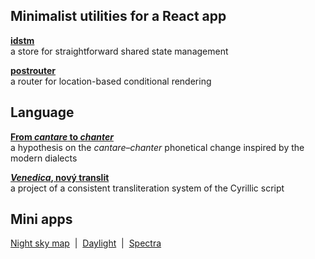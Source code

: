 ## Minimalist utilities for a React app

**[idstm](https://github.com/axtk/idstm)**<br>
a store for straightforward shared state management

**[postrouter](https://github.com/axtk/postrouter)**<br>
a router for location-based conditional rendering

## Language

**[From *cantare* to *chanter*](https://github.com/axtk/w/blob/main/palatalization.md)**<br>
a hypothesis on the *cantare*&ndash;*chanter* phonetical change inspired by the modern dialects

**[*Venedica*, nový translit](https://github.com/axtk/w/blob/main/translit.md)**<br>
a project of a consistent transliteration system of the Cyrillic script

## Mini apps

[Night sky map](https://axtk.ru/apps/night)&nbsp; |&nbsp; [Daylight](https://axtk.ru/apps/daylight)&nbsp; |&nbsp; [Spectra](https://axtk.ru/apps/spectra)
